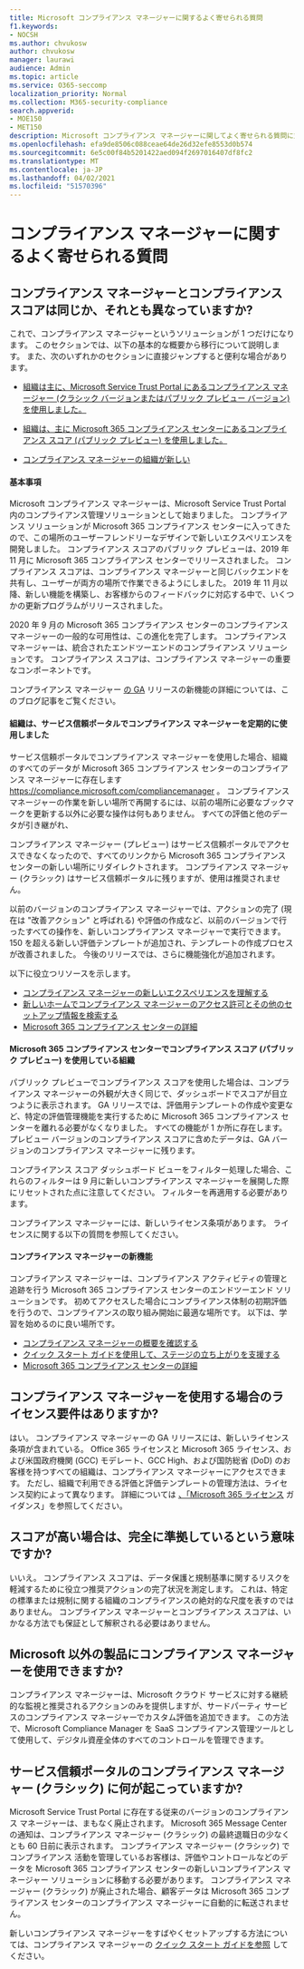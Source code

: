 ```yaml
---
title: Microsoft コンプライアンス マネージャーに関するよく寄せられる質問
f1.keywords:
- NOCSH
ms.author: chvukosw
author: chvukosw
manager: laurawi
audience: Admin
ms.topic: article
ms.service: O365-seccomp
localization_priority: Normal
ms.collection: M365-security-compliance
search.appverid:
- MOE150
- MET150
description: Microsoft コンプライアンス マネージャーに関してよく寄せられる質問に対する回答を見つけ、組織がリスク評価を簡素化および自動化するのに役立ちます。
ms.openlocfilehash: efa9de8506c088ceae64de26d32efe8553d0b574
ms.sourcegitcommit: 6e5c00f84b5201422aed094f2697016407df8fc2
ms.translationtype: MT
ms.contentlocale: ja-JP
ms.lasthandoff: 04/02/2021
ms.locfileid: "51570396"
---
```

# <a name="compliance-manager-frequently-asked-questions"></a>コンプライアンス マネージャーに関するよく寄せられる質問

## <a name="is-compliance-manager-and-compliance-score-the-same-thing-or-are-they-different"></a>コンプライアンス マネージャーとコンプライアンス スコアは同じか、それとも異なっていますか?

これで、コンプライアンス マネージャーというソリューションが 1 つだけになります。 このセクションでは、以下の基本的な概要から移行について説明します。 また、次のいずれかのセクションに直接ジャンプすると便利な場合があります。

- [組織は主に、Microsoft Service Trust Portal にあるコンプライアンス マネージャー (クラシック バージョンまたはパブリック プレビュー バージョン) を使用しました。](#your-organization-regularly-used-compliance-manager-in-the-service-trust-portal)

- [組織は、主に Microsoft 365 コンプライアンス センターにあるコンプライアンス スコア (パブリック プレビュー) を使用しました。](#your-organization-used-compliance-score-public-preview-in-the-microsoft-365-compliance-center)

- [コンプライアンス マネージャーの組織が新しい](#youre-new-to-compliance-manager
)
#### <a name="the-basics"></a>基本事項

Microsoft コンプライアンス マネージャーは、Microsoft Service Trust Portal 内のコンプライアンス管理ソリューションとして始まりました。  コンプライアンス ソリューションが Microsoft 365 コンプライアンス センターに入ってきたので、この場所のユーザーフレンドリーなデザインで新しいエクスペリエンスを開発しました。 コンプライアンス スコアのパブリック プレビューは、2019 年 11 月に Microsoft 365 コンプライアンス センターでリリースされました。 コンプライアンス スコアは、コンプライアンス マネージャーと同じバックエンドを共有し、ユーザーが両方の場所で作業できるようにしました。 2019 年 11 月以降、新しい機能を構築し、お客様からのフィードバックに対応する中で、いくつかの更新プログラムがリリースされました。

2020 年 9 月の Microsoft 365 コンプライアンス センターのコンプライアンス マネージャーの一般的な可用性は、この進化を完了します。 コンプライアンス マネージャーは、統合されたエンドツーエンドのコンプライアンス ソリューションです。 コンプライアンス スコアは、コンプライアンス マネージャーの重要なコンポーネントです。

コンプライアンス マネージャー [の GA](https://aka.ms/compliancemanager/GAblog) リリースの新機能の詳細については、このブログ記事をご覧ください。

#### <a name="your-organization-regularly-used-compliance-manager-in-the-service-trust-portal"></a>組織は、サービス信頼ポータルでコンプライアンス マネージャーを定期的に使用しました

サービス信頼ポータルでコンプライアンス マネージャーを使用した場合、組織のすべてのデータが Microsoft 365 コンプライアンス センターのコンプライアンス マネージャーに存在します https://compliance.microsoft.com/compliancemanager 。 コンプライアンス マネージャーの作業を新しい場所で再開するには、以前の場所に必要なブックマークを更新する以外に必要な操作は何もありません。 すべての評価と他のデータが引き継がれ、

コンプライアンス マネージャー (プレビュー) はサービス信頼ポータルでアクセスできなくなったので、すべてのリンクから Microsoft 365 コンプライアンス センターの新しい場所にリダイレクトされます。 コンプライアンス マネージャー (クラシック) はサービス信頼ポータルに残りますが、使用は推奨されません。

以前のバージョンのコンプライアンス マネージャーでは、アクションの完了 (現在は "改善アクション" と呼ばれる) や評価の作成など、以前のバージョンで行ったすべての操作を、新しいコンプライアンス マネージャーで実行できます。 150 を超える新しい評価テンプレートが追加され、テンプレートの作成プロセスが改善されました。 今後のリリースでは、さらに機能強化が追加されます。

以下に役立つリソースを示します。

- [コンプライアンス マネージャーの新しいエクスペリエンスを理解する](compliance-manager-setup.md#understand-the-compliance-manager-dashboard)
- [新しいホームでコンプライアンス マネージャーのアクセス許可とその他のセットアップ情報を検索する](compliance-manager-setup.md#who-can-access-compliance-manager)
- [Microsoft 365 コンプライアンス センターの詳細](microsoft-365-compliance-center.md)

#### <a name="your-organization-used-compliance-score-public-preview-in-the-microsoft-365-compliance-center"></a>Microsoft 365 コンプライアンス センターでコンプライアンス スコア (パブリック プレビュー) を使用している組織

パブリック プレビューでコンプライアンス スコアを使用した場合は、コンプライアンス マネージャーの外観が大きく同じで、ダッシュボードでスコアが目立つように表示されます。 GA リリースでは、評価用テンプレートの作成や変更など、特定の評価管理機能を実行するために Microsoft 365 コンプライアンス センターを離れる必要がなくなりました。 すべての機能が 1 か所に存在します。 プレビュー バージョンのコンプライアンス スコアに含めたデータは、GA バージョンのコンプライアンス マネージャーに残ります。

コンプライアンス スコア ダッシュボード ビューをフィルター処理した場合、これらのフィルターは 9 月に新しいコンプライアンス マネージャーを展開した際にリセットされた点に注意してください。 フィルターを再適用する必要があります。

コンプライアンス マネージャーには、新しいライセンス条項があります。 ライセンスに関する以下の質問を参照してください。

#### <a name="youre-new-to-compliance-manager"></a>コンプライアンス マネージャーの新機能

コンプライアンス マネージャーは、コンプライアンス アクティビティの管理と追跡を行う Microsoft 365 コンプライアンス センターのエンドツーエンド ソリューションです。 初めてアクセスした場合にコンプライアンス体制の初期評価を行うので、コンプライアンスの取り組み開始に最適な場所です。 以下は、学習を始めるのに良い場所です。

- [コンプライアンス マネージャーの概要を確認する](compliance-manager.md)
- [クイック スタート ガイドを使用して、ステージの立ち上がりを支援する](compliance-manager-quickstart.md)
- [Microsoft 365 コンプライアンス センターの詳細](microsoft-365-compliance-center.md)

## <a name="are-there-licensing-requirements-for-using-compliance-manager"></a>コンプライアンス マネージャーを使用する場合のライセンス要件はありますか?

はい。 コンプライアンス マネージャーの GA リリースには、新しいライセンス条項が含まれている。 Office 365 ライセンスと Microsoft 365 ライセンス、および米国政府機関 (GCC) モデレート、GCC High、および国防総省 (DoD) のお客様を持つすべての組織は、コンプライアンス マネージャーにアクセスできます。 ただし、組織で利用できる評価と評価テンプレートの管理方法は、ライセンス契約によって異なります。 詳細については [、「Microsoft 365 ライセンス](/office365/servicedescriptions/microsoft-365-service-descriptions/microsoft-365-tenantlevel-services-licensing-guidance/microsoft-365-security-compliance-licensing-guidance) ガイダンス」を参照してください。

## <a name="if-i-have-a-high-score-does-it-mean-im-fully-compliant"></a>スコアが高い場合は、完全に準拠しているという意味ですか?

いいえ。 コンプライアンス スコアは、データ保護と規制基準に関するリスクを軽減するために役立つ推奨アクションの完了状況を測定します。 これは、特定の標準または規制に関する組織のコンプライアンスの絶対的な尺度を表すのではありません。 コンプライアンス マネージャーとコンプライアンス スコアは、いかなる方法でも保証として解釈される必要はありません。

## <a name="can-i-use-compliance-manager-for-non-microsoft-products"></a>Microsoft 以外の製品にコンプライアンス マネージャーを使用できますか?

コンプライアンス マネージャーは、Microsoft クラウド サービスに対する継続的な監視と推奨されるアクションのみを提供しますが、サードパーティ サービスのコンプライアンス マネージャーでカスタム評価を追加できます。 この方法で、Microsoft Compliance Manager を SaaS コンプライアンス管理ツールとして使用して、デジタル資産全体のすべてのコントロールを管理できます。

## <a name="whats-happening-to-compliance-manager-classic-in-the-service-trust-portal"></a>サービス信頼ポータルのコンプライアンス マネージャー (クラシック) に何が起こっていますか?

Microsoft Service Trust Portal に存在する従来のバージョンのコンプライアンス マネージャーは、まもなく廃止されます。 Microsoft 365 Message Center の通知は、コンプライアンス マネージャー (クラシック) の最終退職日の少なくとも 60 日前に表示されます。 コンプライアンス マネージャー (クラシック) でコンプライアンス 活動を管理しているお客様は、評価やコントロールなどのデータを Microsoft 365 コンプライアンス センターの新しいコンプライアンス マネージャー ソリューションに移動する必要があります。 コンプライアンス マネージャー (クラシック) が廃止された場合、顧客データは Microsoft 365 コンプライアンス センターのコンプライアンス マネージャーに自動的に転送されません。

新しいコンプライアンス マネージャーをすばやくセットアップする方法については、コンプライアンス マネージャーの [クイック スタート ガイドを参照](compliance-manager-quickstart.md) してください。